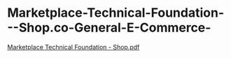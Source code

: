 # Marketplace-Technical-Foundation---Shop.co-General-E-Commerce-

[Marketplace Technical Foundation - Shop.pdf](https://github.com/user-attachments/files/18443576/Marketplace.Technical.Foundation.-.Shop.pdf)
